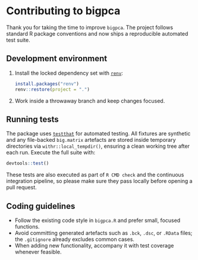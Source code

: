 # Contributing to bigpca

Thank you for taking the time to improve `bigpca`. The project follows standard
R package conventions and now ships a reproducible automated test suite.

## Development environment

1. Install the locked dependency set with [`renv`](https://rstudio.github.io/renv/):
   ```r
   install.packages("renv")
   renv::restore(project = ".")
   ```
2. Work inside a throwaway branch and keep changes focused.

## Running tests

The package uses [`testthat`](https://testthat.r-lib.org) for automated testing.
All fixtures are synthetic and any file-backed `big.matrix` artefacts are stored
inside temporary directories via `withr::local_tempdir()`, ensuring a clean
working tree after each run. Execute the full suite with:

```r
devtools::test()
```

These tests are also executed as part of `R CMD check` and the continuous
integration pipeline, so please make sure they pass locally before opening a
pull request.

## Coding guidelines

- Follow the existing code style in `bigpca.R` and prefer small, focused
  functions.
- Avoid committing generated artefacts such as `.bck`, `.dsc`, or `.RData`
  files; the `.gitignore` already excludes common cases.
- When adding new functionality, accompany it with test coverage whenever
  feasible.
